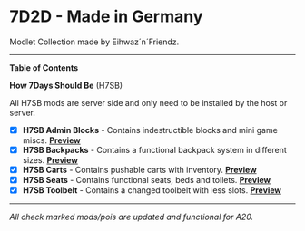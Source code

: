 # 7D2D - Made in Germany

Modlet Collection made by Eihwaz´n´Friendz.

--- --- --- --- --- --- --- --- ---

**Table of Contents**

**How 7Days Should Be** (H7SB)

All H7SB mods are server side and only need to be installed by the host or server.

- [x] **H7SB Admin Blocks** - Contains indestructible blocks and mini game miscs. [**Preview**](https://www.youtube.com/watch?v=a8hCShdfkiw)
- [x] **H7SB Backpacks** - Contains a functional backpack system in different sizes. [**Preview**](https://www.youtube.com/watch?v=bTEWDJeKjvE)
- [x] **H7SB Carts** - Contains pushable carts with inventory. [**Preview**](https://youtu.be/We6E7j1P3qg?t=126)
- [x] **H7SB Seats** - Contains functional seats, beds and toilets. [**Preview**](https://www.youtube.com/watch?v=a6ckGaqOIjU)
- [x] **H7SB Toolbelt** - Contains a changed toolbelt with less slots. [**Preview**](https://abload.de/img/h7sbtoolbeltmajpt.png)
 
--- --- --- --- --- --- --- --- ---

*All check marked mods/pois are updated and functional for A20.*
